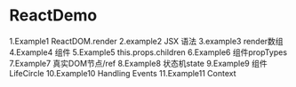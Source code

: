 # ReactDemo
1.Example1
  ReactDOM.render
2.example2
  JSX 语法
3.example3
  render数组
4.Example4
  组件
5.Example5
  this.props.children
6.Example6
  组件propTypes
7.Example7
  真实DOM节点/ref
8.Example8
  状态机state
9.Example9
  组件LifeCircle
10.Example10
  Handling Events
11.Example11
  Context
